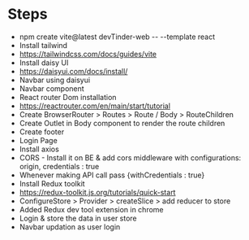 # Steps

- npm create vite@latest devTinder-web -- --template react
- Install tailwind
- https://tailwindcss.com/docs/guides/vite
- Install daisy UI
- https://daisyui.com/docs/install/
- Navbar using daisyui
- Navbar component
- React router Dom installation
- https://reactrouter.com/en/main/start/tutorial
- Create BrowserRouter > Routes > Route / Body > RouteChildren
- Create Outlet in Body component to render the route children
- Create footer
- Login Page
- Install axios
- CORS - Install it on BE & add cors middleware with configurations: origin, credentials : true
- Whenever making API call pass {withCredentials : true}
- Install Redux toolkit
- https://redux-toolkit.js.org/tutorials/quick-start
- ConfigureStore > Provider > createSlice > add reducer to store
- Added Redux dev tool extension in chrome
- Login & store the data in user store
- Navbar updation as user login
